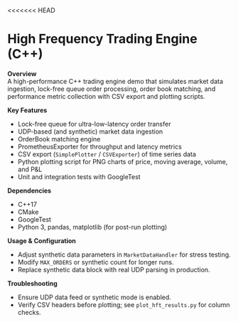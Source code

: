 <<<<<<< HEAD
# High Frequency Trading Engine (C++)

**Overview**  
A high-performance C++ trading engine demo that simulates market data ingestion, lock-free queue order processing, order book matching, and performance metric collection with CSV export and plotting scripts.

**Key Features**  
- Lock-free queue for ultra-low-latency order transfer  
- UDP-based (and synthetic) market data ingestion  
- OrderBook matching engine  
- PrometheusExporter for throughput and latency metrics  
- CSV export (`SimplePlotter` / `CSVExporter`) of time series data  
- Python plotting script for PNG charts of price, moving average, volume, and P&L  
- Unit and integration tests with GoogleTest  

**Dependencies**  
- C++17  
- CMake  
- GoogleTest  
- Python 3, pandas, matplotlib (for post-run plotting)

**Usage & Configuration**  
- Adjust synthetic data parameters in `MarketDataHandler` for stress testing.  
- Modify `MAX_ORDERS` or synthetic count for longer runs.  
- Replace synthetic data block with real UDP parsing in production.

**Troubleshooting**  
- Ensure UDP data feed or synthetic mode is enabled.  
- Verify CSV headers before plotting; see `plot_hft_results.py` for column checks.  

